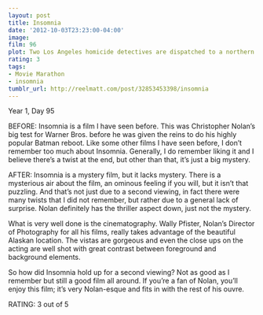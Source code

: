 ```yaml
---
layout: post
title: Insomnia
date: '2012-10-03T23:23:00-04:00'
image: 
film: 96
plot: Two Los Angeles homicide detectives are dispatched to a northern town where the sun doesn’t set to investigate the methodical murder of a local teen.
rating: 3
tags:
- Movie Marathon
- insomnia
tumblr_url: http://reelmatt.com/post/32853453398/insomnia
---
```


Year 1, Day 95

BEFORE: Insomnia is a film I have seen before. This was Christopher Nolan’s big test for Warner Bros. before he was given the reins to do his highly popular Batman reboot. Like some other films I have seen before, I don’t remember too much about Insomnia. Generally, I do remember liking it and I believe there’s a twist at the end, but other than that, it’s just a big mystery.

AFTER: Insomnia is a mystery film, but it lacks mystery. There is a mysterious air about the film, an ominous feeling if you will, but it isn’t that puzzling. And that’s not just due to a second viewing, in fact there were many twists that I did not remember, but rather due to a general lack of surprise. Nolan definitely has the thriller aspect down, just not the mystery.

What is very well done is the cinematography. Wally Pfister, Nolan’s Director of Photography for all his films, really takes advantage of the beautiful Alaskan location. The vistas are gorgeous and even the close ups on the acting are well shot with great contrast between foreground and background elements.

So how did Insomnia hold up for a second viewing? Not as good as I remember but still a good film all around. If you’re a fan of Nolan, you’ll enjoy this film; it’s very Nolan-esque and fits in with the rest of his ouvre.

RATING: 3 out of 5
